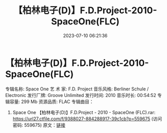 ﻿---
title: 【柏林电子(D)】F.D.Project-2010-SpaceOne(FLC)
date: 2023-07-10 06:21:36
categories: 古典音乐、新世纪、纯音雅乐
tags: 纯音雅乐
---
# 【柏林电子(D)】F.D.Project-2010-SpaceOne(FLC)

专辑名称: Space One
艺 术 家: F.D. Project
音乐风格: Berliner Schule / Electronic
发行厂牌: Groove Unlimited
发行时间: 2010
音乐时长: 00:54:52
专辑容量: 299 Mb
资源品质: FLAC
专辑曲目：
01. Space One
【柏林电子(D)】F.D.Project - 2010 - SpaceOne (FLC).rar: https://url27.ctfile.com/f/9388027-884288917-39c1cb?p=559675
(访问密码: 559675)
原文：[链接](https://blog.sina.com.cn/s/blog_1647c7e76010312mz.html)